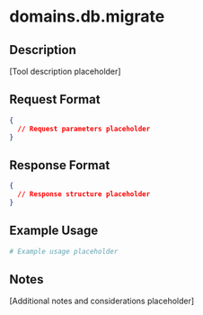 <!--

# CTB Metadata
# Generated: 2025-10-23T14:32:38.603771
# CTB Version: 1.3.3
# Division: System Infrastructure
# Category: infrastructure
# Compliance: 100%
# HEIR ID: HEIR-2025-10-SYS-INFRAS-01

-->

# domains.db.migrate

## Description
[Tool description placeholder]

## Request Format
```json
{
  // Request parameters placeholder
}
```

## Response Format
```json
{
  // Response structure placeholder
}
```

## Example Usage
```bash
# Example usage placeholder
```

## Notes
[Additional notes and considerations placeholder]